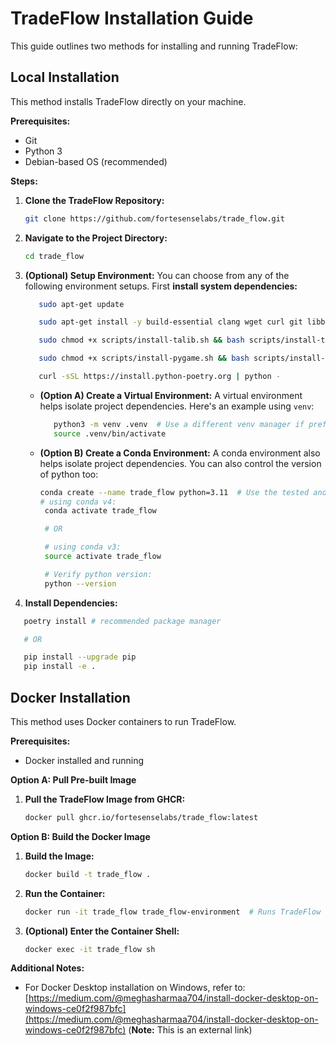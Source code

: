 # TradeFlow Installation Guide

This guide outlines two methods for installing and running TradeFlow:

## Local Installation

This method installs TradeFlow directly on your machine.

**Prerequisites:**

- Git
- Python 3
- Debian-based OS (recommended)

**Steps:**

1. **Clone the TradeFlow Repository:**

   ```bash
   git clone https://github.com/fortesenselabs/trade_flow.git
   ```

2. **Navigate to the Project Directory:**

   ```bash
   cd trade_flow
   ```

3. **(Optional) Setup Environment:** You can choose from any of the following environment setups. First **install system dependencies:**

   ```bash
      sudo apt-get update

      sudo apt-get install -y build-essential clang wget curl git libbz2-dev python3-pip

      sudo chmod +x scripts/install-talib.sh && bash scripts/install-talib.sh

      sudo chmod +x scripts/install-pygame.sh && bash scripts/install-pygame.sh # (Optional)

      curl -sSL https://install.python-poetry.org | python -

   ```

   - **(Option A) Create a Virtual Environment:** A virtual environment helps isolate project dependencies. Here's an example using `venv`:

     ```bash
        python3 -m venv .venv  # Use a different venv manager if preferred
        source .venv/bin/activate
     ```

   - **(Option B) Create a Conda Environment:** A conda environment also helps isolate project dependencies. You can also control the version of python too:

     ```bash
     conda create --name trade_flow python=3.11  # Use the tested and recommended python version
     # using conda v4:
      conda activate trade_flow

      # OR

      # using conda v3:
      source activate trade_flow

      # Verify python version:
      python --version
     ```

4. **Install Dependencies:**

```bash
   poetry install # recommended package manager

   # OR

   pip install --upgrade pip
   pip install -e .
```

## Docker Installation

This method uses Docker containers to run TradeFlow.

**Prerequisites:**

- Docker installed and running

**Option A: Pull Pre-built Image**

1. **Pull the TradeFlow Image from GHCR:**

   ```bash
   docker pull ghcr.io/fortesenselabs/trade_flow:latest
   ```

**Option B: Build the Docker Image**

1. **Build the Image:**

   ```bash
   docker build -t trade_flow .
   ```

2. **Run the Container:**

   ```bash
   docker run -it trade_flow trade_flow-environment  # Runs TradeFlow environment
   ```

3. **(Optional) Enter the Container Shell:**

   ```bash
   docker exec -it trade_flow sh
   ```

**Additional Notes:**

- For Docker Desktop installation on Windows, refer to: [https://medium.com/@meghasharmaa704/install-docker-desktop-on-windows-ce0f2f987bfc](https://medium.com/@meghasharmaa704/install-docker-desktop-on-windows-ce0f2f987bfc) (**Note:** This is an external link)
